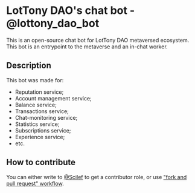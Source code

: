 # LotTony DAO's chat bot - @lottony_dao_bot

This is an open-source chat bot for LotTony DAO metaversed ecosystem. This bot is an entrypoint to the metaverse and an in-chat worker.

## Description

This bot was made for:
+ Reputation service;
+ Account management service;
+ Balance service;
+ Transactions service;
+ Chat-monitoring service;
+ Statistics service;
+ Subscriptions service;
+ Experience service;
+ etc.

## How to contribute

You can either write to [@Scilef](https://t.me/scilef) to get a contributor role, or use ["fork and pull request" workflow](https://docs.github.com/en/get-started/exploring-projects-on-github/contributing-to-a-project#about-forking). 
